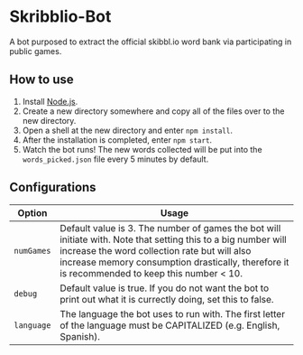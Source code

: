 # Skribblio-Bot
A bot purposed to extract the official skibbl.io word bank via participating in public games.

## How to use
1. Install [Node.js](https://nodejs.org/en/).
2. Create a new directory somewhere and copy all of the files over to the new directory.
3. Open a shell at the new directory and enter `npm install`.
4. After the installation is completed, enter `npm start`.
5. Watch the bot runs! The new words collected will be put into the `words_picked.json` file every 5 minutes by default.

## Configurations
| Option | Usage |
| ------------- | ------------- |
| `numGames` | Default value is 3. The number of games the bot will initiate with. Note that setting this to a big number will increase the word collection rate but will also increase memory consumption drastically, therefore it is recommended to keep this number < 10.|
| `debug` | Default value is true. If you do not want the bot to print out what it is currectly doing, set this to false. |
| `language` | The language the bot uses to run with. The first letter of the language must be CAPITALIZED (e.g. English, Spanish). |